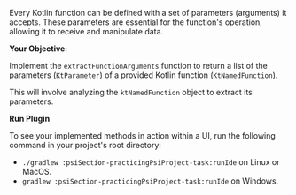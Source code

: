 Every Kotlin function can be defined with a set of parameters (arguments) it accepts. These parameters are essential for the function's operation, allowing it to receive and manipulate data.

**Your Objective**:

Implement the `extractFunctionArguments` function to return a list of the parameters (`KtParameter`) of a provided Kotlin function (`KtNamedFunction`).

This will involve analyzing the `ktNamedFunction` object to extract its parameters.

**Run Plugin**

To see your implemented methods in action within a UI, run the following command in your project's root directory:

* ` ./gradlew :psiSection-practicingPsiProject-task:runIde
  ` on Linux or MacOS.
* ` gradlew :psiSection-practicingPsiProject-task:runIde
  ` on Windows.
